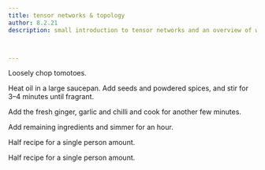 ```yaml
---
title: tensor networks & topology
author: 8.2.21
description: small introduction to tensor networks and an overview of work applying them to topological phases



---
```


Loosely chop tomotoes.

Heat oil in a large saucepan. Add seeds and powdered spices, and stir for 3–4 minutes until fragrant.

Add the fresh ginger, garlic and chilli and cook for another few minutes.

Add remaining ingredients and simmer for an hour.


<div class="hello">
  <p>
Half recipe for a single person amount.
  </p>
</div>


<div class="cooksnote">
  <p>
Half recipe for a single person amount.
  </p>
</div>
